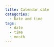 ```yaml
---
title: Calendar date
categories:
  - Date and time
tags:
  - date
  - time
  - month
---
```

